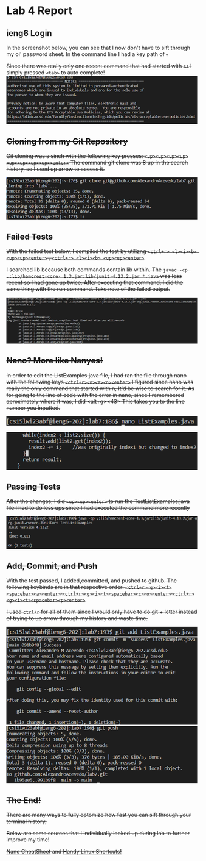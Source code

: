 # Lab 4 Report

## ieng6 Login
In the screenshot below, you can see that I now don't have to sift through my ol' password sheet.
In the command line I had a key path of <s><s><tab>. 
  
Since there was really only one recent command that had started with `ss` I simply pressed `<tab>` to auto complete!
![Login](LAB4LOGIN.png)

## Cloning from my Git Repository
Git cloning was a sinch with the following key presses: `<up><up><up><up><up><up><up><up><enter>`
The command git clone was 8 up in the search history, so I used up arrow to access it.

![Cloning](LAB4CLONE.png)

## Failed Tests
With the failed test below, I compiled the test by utilizng `<ctrl+r> <l><i><b> <up><up><enter>` , `<ctrl+r> <l><i><b> <up><up><enter>`

I searched lib because both commands contain lib within. 
The `javac -cp .:lib/hamcrest-core-
1.3.jar:lib/junit-4.13.2.jar *.java` was less recent so I had gone up twice.
After executing that command, I did the same thing with the run command.
Take note of the failed output.

![Failed Tests](LAB4JUNITTESTS.png)
  
## Nano? More like Nanyes!
In order to edit the ListExamples.java file, I had ran the file through nano with the following keys
`<ctrl+r><n><a><n><enter>`
I figured since nano was really the only command that started with n, It'd be wise to search for it.
As for going to the line of code with the error in nano, since I remembered aproximately where it was,
I did <alt+g><43><enter>
This takes you to the line number you inputted.

![Nano](Lab4Nano1.png)

![Nano2](Lab4Nano2.png)
  
## Passing Tests
After the changes, I did `<up><up><enter>` to run the TestListExamples.java file
I had to do less ups since I had executed the command more recently

![Passed Tests](LAB4SUCCESSTEST.png)

## Add, Commit, and Push
With the test passed, I added,committed, and pushed to github. 
The following keybinds are in that respective order:
`<ctrl+r><g><i><t><spacebar><a><enter>` `<ctrl+r><g><i><t><spacebar><c><o><enter>` 
`<ctrl+r><g><i><t><spacebar><p><enter>`

I used `ctrl+r` for all of them since I would only have to do git + letter 
instead of trying to up arrow through my history and waste time.

![Git Add](Lab4Add.png)
![Git Commit](LAB4GITCOMMIT.png)
![Git Push](LAB4PUSH.png)

## The End!
There are many ways to fully optomize how fast you can sift through your terminal history,

Below are some sources that I individually looked up during lab to further improve my time!

[Nano CheatSheet](https://www.nano-editor.org/dist/latest/cheatsheet.html)
and [Handy Linux Shortcuts!](https://linuxhandbook.com/linux-shortcuts/)
